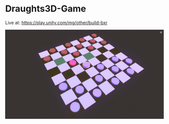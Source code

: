 # Draughts3D-Game
Live at: https://play.unity.com/mg/other/build-bxr


![alt text](https://github.com/bendan7/Draughts3D-Game/blob/master/Screenshot%20at%20Feb%2018%2015-46-06.png)

